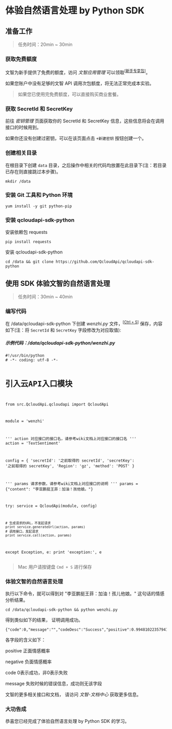 <div class="lab-edi-doc"><h1 id="-by-python-sdk">体验自然语言处理 by Python SDK</h1>
<h2 id="-">准备工作</h2>
<blockquote>
<p>任务时间：20min ~ 30min</p>
</blockquote>
<h3 id="-">获取免费额度</h3>
<p>文智为新手提供了免费的额度，访问 <em>文智应用管理</em> 可以领取<sup>[<a href="#stage-1-step-1-out-of-quota">新手专享包</a>]</sup>。</p>
<p>如果您账户中没有足够的文智 API 调用次包额度，将无法正常完成本实验。</p>
<p><a id="stage-1-step-1-out-of-quota"></a></p>
<blockquote>
<p>如果您已使用完免费额度，可以直接购买商业套餐。</p>
</blockquote>
<h3 id="-secretid-secretkey">获取 SecretId 和 SecretKey</h3>
<p>前往 <em>密钥管理</em> 页面获取你的 SecretId 和 SecretKey 信息，这些信息将会在调用接口的时候用到。</p>
<p>如果你还没有创建过密钥，可以在该页面点击 <code>+新建密钥</code> 按钮创建一个。</p>
<h3 id="-">创建相关目录</h3>
<p>在根目录下创建 <code>data</code> 目录，之后操作中相关的代码均放置在此目录下(注：若目录已存在则直接跳过本步骤)。</p>
<pre><code>mkdir /data
</code></pre><h3 id="-git-python-">安装 Git 工具和 Python 环境</h3>
<pre><code>yum install -y git python-pip
</code></pre><h3 id="-qcloudapi-sdk-python">安装 qcloudapi-sdk-python</h3>
<p>安装依赖包 requests</p>
<pre><code>pip install requests
</code></pre><p>安装 qcloudapi-sdk-python</p>
<pre><code>cd /data &amp;&amp; git clone https://github.com/QcloudApi/qcloudapi-sdk-python
</code></pre><h2 id="-sdk-">使用 SDK 体验文智的自然语言处理</h2>
<blockquote>
<p>任务时间：30min ~ 40min</p>
</blockquote>
<h3 id="-">编写代码</h3>
<p>在 /data/qcloudapi-sdk-python 下创建 <em>wenzhi.py</em> 文件，<sup>[<a href="#stage-2-step-1-save-init">Ctrl + S</a>]</sup> 保存，内容如下(注：将 <code>SecretId</code> 和 <code>SecretKey</code> 字段修改为对应取值):</p>
<h5 id="-data-qcloudapi-sdk-python-wenzhi-py">示例代码：/data/qcloudapi-sdk-python/wenzhi.py</h5>
<pre><code class="lang-python">#!/usr/bin/python
# -*- coding: utf-8 -*-

# 引入云API入口模块
from src.QcloudApi.qcloudapi import QcloudApi

module = 'wenzhi'

'''
action 对应接口的接口名，请参考wiki文档上对应接口的接口名
'''
action = 'TextSentiment'

config = {
    'secretId': '之前取得的 secretId', 
    'secretKey': '之前取得的 secretKey', 
    'Region': 'gz',
    'method': 'POST'
}

'''
params 请求参数，请参考wiki文档上对应接口的说明
'''
params = {"content": "李亚鹏挺王菲：加油！孩他娘。"}

try:
    service = QcloudApi(module, config)

    # 生成请求的URL，不发起请求
    print service.generateUrl(action, params)
    # 调用接口，发起请求
    print service.call(action, params)
except Exception, e:
    print 'exception:', e
</code></pre>
<p><a id="stage-2-step-1-save-init"></a></p>
<blockquote>
<p>Mac 用户请按键盘 <code>Cmd + S</code> 进行保存</p>
</blockquote>
<h3 id="-">体验文智的自然语言处理</h3>
<p>执行以下命令，就可以得到对 "李亚鹏挺王菲：加油！孩儿他娘。" 这句话的情感分析结果。</p>
<pre><code>cd /data/qcloudapi-sdk-python &amp;&amp; python wenzhi.py
</code></pre><p>得到类似如下的结果， 证明调用成功。</p>
<pre><code>{"code":0,"message":"","codeDesc":"Success","positive":0.99481022357941,"negative":0.0051898001693189}
</code></pre><p>各字段的含义如下：</p>
<p>positive    正面情感概率</p>
<p>negative    负面情感概率</p>
<p>code        0表示成功，非0表示失败</p>
<p>message        失败时候的错误信息，成功则无该字段</p>
<p>文智的更多相关接口和文档， 请访问 <em>文智-文档中心</em> 获取更多信息。</p>
<h3 id="-">大功告成</h3>
<p>恭喜您已经完成了体验自然语言处理 by Python SDK 的学习。</p>
</div>